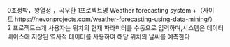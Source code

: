 0조정박，왕열정 ，곡우환
1프로젝트명 Weather forecasting system +（사이트 https://nevonprojects.com/weather-forecasting-using-data-mining/）
2 프로젝트소개 사용자는 위치의 현재 파라미터를 수동으로 입력하며,시스템은 데이터베이스에 저장된 역사적 데이터를 
사용하여 해당 위치의 날씨를 예측한다
<img scr="">
